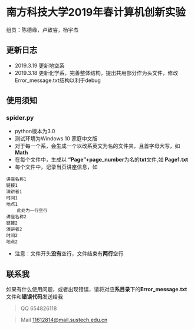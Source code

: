 ﻿﻿﻿﻿﻿﻿﻿﻿# 南方科技大学2019年春计算机创新实验组员：陈德缘，卢致睿，杨宇杰## 更新日志* 2019.3.19 更新地空系* 2019.3.18 更新化学系，完善整体结构，提出共用部分作为头文件，修改Error_message.txt结构以利于debug## 使用须知### spider.py- python版本为3.0- 测试环境为Windows 10 家庭中文版- 对于每一个系，会生成一个以改系英文为名的文件夹，且首字母大写，如**Math**- 在每个文件中，生成以 **“Page”+page_number**为名的**txt**文件,如 **Page1.txt**- 每个文件中，记录当页讲座信息，如```讲座名称1链接1演讲者1时间1地点1    此处为一行空行讲座名称2链接2演讲者2时间2地点2```- 注意：文件开头**没有**空行，文件结束有**两行**空行## 联系我如果有什么使用问题，或者出现错误，请将对应**系目录**下的**Error_message.txt**文件和**错误代码**发送给我> QQ 654826118> Mail 11612814@mail.sustech.edu.cn